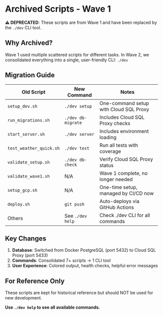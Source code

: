 # Archived Scripts - Wave 1

**⚠️ DEPRECATED**: These scripts are from Wave 1 and have been replaced by the `./dev` CLI tool.

## Why Archived?

Wave 1 used multiple scattered scripts for different tasks. In Wave 2, we consolidated everything into a single, user-friendly CLI: `./dev`

## Migration Guide

| Old Script | New Command | Notes |
|-----------|-------------|-------|
| `setup_dev.sh` | `./dev setup` | One-command setup with Cloud SQL Proxy |
| `run_migrations.sh` | `./dev db-migrate` | Includes Cloud SQL Proxy checks |
| `start_server.sh` | `./dev server` | Includes environment loading |
| `test_weather_quick.sh` | `./dev test` | Run all tests with coverage |
| `validate_setup.sh` | `./dev db-check` | Verify Cloud SQL Proxy status |
| `validate_wave1.sh` | N/A | Wave 1 complete, no longer needed |
| `setup_gcp.sh` | N/A | One-time setup, managed by CI/CD now |
| `deploy.sh` | `git push` | Auto-deploys via GitHub Actions |
| Others | See `./dev help` | Check ./dev CLI for all commands |

## Key Changes

1. **Database**: Switched from Docker PostgreSQL (port 5432) to Cloud SQL Proxy (port 5433)
2. **Commands**: Consolidated 7+ scripts → 1 CLI tool
3. **User Experience**: Colored output, health checks, helpful error messages

## For Reference Only

These scripts are kept for historical reference but should NOT be used for new development.

**Use `./dev help` to see all available commands.**
